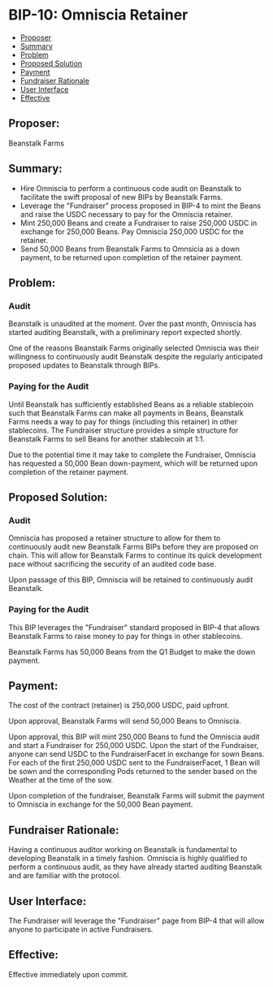 # BIP-10: Omniscia Retainer

- [Proposer](#proposer)
- [Summary](#summary)
- [Problem](#problem)
- [Proposed Solution](#proposed-solution)
- [Payment](#payment)
- [Fundraiser Rationale](#fundraiser-rationale)
- [User Interface](#user-interface)
- [Effective](#effective)

## Proposer:
Beanstalk Farms

## Summary:
- Hire Omniscia to perform a continuous code audit on Beanstalk to facilitate the swift proposal of new BIPs by Beanstalk Farms.
- Leverage the "Fundraiser" process proposed in BIP-4 to mint the Beans and raise the USDC necessary to pay for the Omniscia retainer.
- Mint 250,000 Beans and create a Fundraiser to raise 250,000 USDC in exchange for 250,000 Beans. Pay Omniscia 250,000 USDC for the retainer.
- Send 50,000 Beans from Beanstalk Farms to Omnsicia as a down payment, to be returned upon completion of the retainer payment.

## Problem:

### Audit
Beanstalk is unaudited at the moment.  Over the past month, Omniscia has started auditing Beanstalk, with a preliminary report expected shortly. 

One of the reasons Beanstalk Farms originally selected Omniscia was their willingness to continuously audit Beanstalk despite the regularly anticipated proposed updates to Beanstalk through BIPs. 

### Paying for the Audit
Until Beanstalk has sufficiently established Beans as a reliable stablecoin such that Beanstalk Farms can make all payments in Beans, Beanstalk Farms needs a way to pay for things (including this retainer) in other stablecoins. The Fundraiser structure provides a simple structure for Beanstalk Farms to sell Beans for another stablecoin at 1:1.

Due to the potential time it may take to complete the Fundraiser, Omniscia has requested a 50,000 Bean down-payment, which will be returned upon completion of the retainer payment.

## Proposed Solution:

### Audit
Omniscia has proposed a retainer structure to allow for them to continuously audit new Beanstalk Farms BIPs before they are proposed on chain. This will allow for Beanstalk Farms to continue its quick development pace without sacrificing the security of an audited code base. 

Upon passage of this BIP, Omniscia will be retained to continuously audit Beanstalk. 

### Paying for the Audit
This BIP leverages the "Fundraiser" standard proposed in BIP-4 that allows Beanstalk Farms to raise money to pay for things in other stablecoins.

Beanstalk Farms has 50,000 Beans from the Q1 Budget to make the down payment. 

## Payment:
The cost of the contract (retainer) is 250,000 USDC, paid upfront.

Upon approval, Beanstalk Farms will send 50,000 Beans to Omniscia. 

Upon approval, this BIP will mint 250,000 Beans to fund the Omniscia audit and start a Fundraiser for 250,000 USDC. Upon the start of the Fundraiser, anyone can send USDC to the FundraiserFacet in exchange for sown Beans. For each of the first 250,000 USDC sent to the FundraiserFacet, 1 Bean will be sown and the corresponding Pods returned to the sender based on the Weather at the time of the sow.

Upon completion of the fundraiser, Beanstalk Farms will submit the payment to Omniscia in exchange for the 50,000 Bean payment.

## Fundraiser Rationale:
Having a continuous auditor working on Beanstalk is fundamental to developing Beanstalk in a timely fashion. Omniscia is highly qualified to perform a continuous audit, as they have already started auditing Beanstalk and are familiar with the protocol. 

## User Interface:
The Fundraiser will leverage the "Fundraiser" page from BIP-4 that will allow anyone to participate in active Fundraisers.

## Effective:
Effective immediately upon commit.
